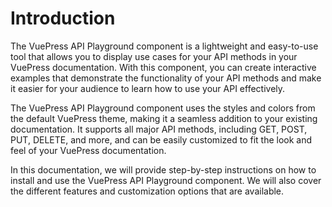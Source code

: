 # Introduction

The VuePress API Playground component is a lightweight and easy-to-use tool that allows you to display use cases for your API methods in your VuePress documentation. With this component, you can create interactive examples that demonstrate the functionality of your API methods and make it easier for your audience to learn how to use your API effectively.

The VuePress API Playground component uses the styles and colors from the default VuePress theme, making it a seamless addition to your existing documentation. It supports all major API methods, including GET, POST, PUT, DELETE, and more, and can be easily customized to fit the look and feel of your VuePress documentation.

In this documentation, we will provide step-by-step instructions on how to install and use the VuePress API Playground component. We will also cover the different features and customization options that are available.
